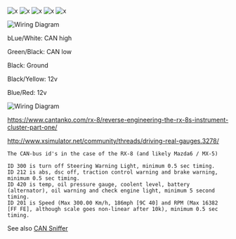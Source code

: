 ![x](OEM-Docs/Mazda/rx8/mazda-rx8-2004-1.png)
![x](OEM-Docs/Mazda/rx8/mazda-rx8-2004-2.png)
![x](OEM-Docs/Mazda/rx8/mazda-rx8-2004-3.png)
![x](OEM-Docs/Mazda/rx8/mazda-rx8-2004-4.png)
![x](OEM-Docs/Mazda/rx8/mazda-rx8-2004-5.png)



![Wiring Diagram](Images/2004_rx8_instrument_cluster.png)

bLue/White: CAN high

Green/Black: CAN low

Black: Ground

Black/Yellow: 12v

Blue/Red: 12v


![Wiring Diagram](Images/Rx8_connector.png)

https://www.cantanko.com/rx-8/reverse-engineering-the-rx-8s-instrument-cluster-part-one/



http://www.xsimulator.net/community/threads/driving-real-gauges.3278/
```
The CAN-bus id's in the case of the RX-8 (and likely Mazda6 / MX-5)

ID 300 is turn off Steering Warning Light, minimum 0.5 sec timing.
ID 212 is abs, dsc off, traction control warning and brake warning, minimum 0.5 sec timing.
ID 420 is temp, oil pressure gauge, coolent level, battery (alternator), oil warning and check engine light, minimum 5 second timing.
ID 201 is Speed (Max 300.00 Km/h, 186mph [9C 40] and RPM (Max 16382 [FF FE], although scale goes non-linear after 10k), minimum 0.5 sec timing.
```

See also [CAN Sniffer](CAN-Sniffer)
